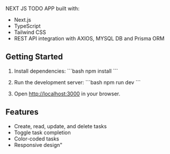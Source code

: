NEXT JS TODO APP built with:
- Next.js
- TypeScript
- Tailwind CSS
- REST API integration with AXIOS, MYSQL DB and Prisma ORM

## Getting Started

1. Install dependencies:
\`\`\`bash
npm install
\`\`\`

2. Run the development server:
\`\`\`bash
npm run dev
\`\`\`

3. Open [http://localhost:3000](http://localhost:3000) in your browser.

## Features
- Create, read, update, and delete tasks
- Toggle task completion
- Color-coded tasks
- Responsive design"